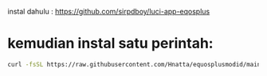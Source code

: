  instal dahulu : https://github.com/sirpdboy/luci-app-eqosplus

# kemudian instal satu perintah:
```bash
curl -fsSL https://raw.githubusercontent.com/Hnatta/equosplusmodid/main/installer.sh | sh

```
